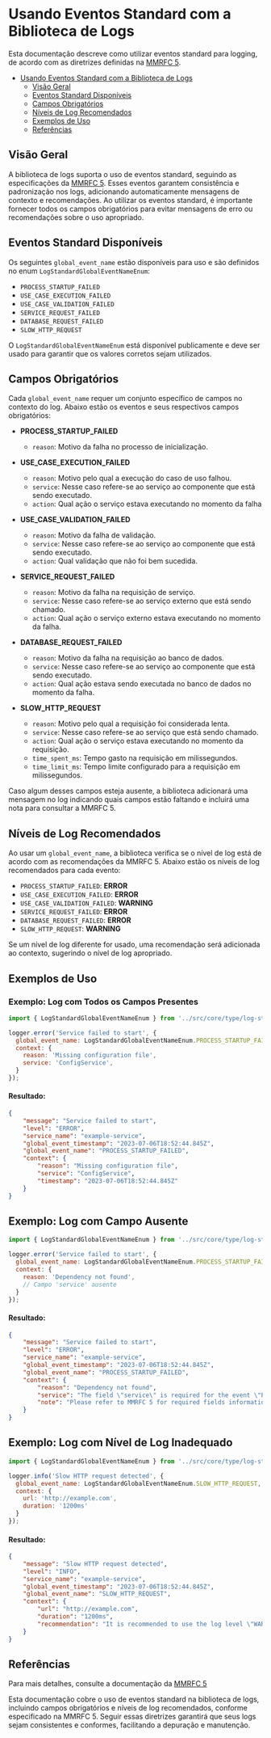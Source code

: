 # Usando Eventos Standard com a Biblioteca de Logs

Esta documentação descreve como utilizar eventos standard para logging, de acordo com as diretrizes definidas na [MMRFC 5](https://github.com/madeiramadeirabr/mmrfc/blob/main/rfcs/MMRFC%205%20-%20Log%20Standard%20Events.md).

- [Usando Eventos Standard com a Biblioteca de Logs](#usando-eventos-standard-com-a-biblioteca-de-logs)
  - [Visão Geral](#visão-geral)
  - [Eventos Standard Disponíveis](#eventos-standard-disponíveis)
  - [Campos Obrigatórios](#campos-obrigatórios)
  - [Níveis de Log Recomendados](#níveis-de-log-recomendados)
  - [Exemplos de Uso](#exemplos-de-uso)
  - [Referências](#referências)

## Visão Geral

A biblioteca de logs suporta o uso de eventos standard, seguindo as especificações da [MMRFC 5](https://github.com/madeiramadeirabr/mmrfc/blob/main/rfcs/MMRFC%205%20-%20Log%20Standard%20Events.md). Esses eventos garantem consistência e padronização nos logs, adicionando automaticamente mensagens de contexto e recomendações. Ao utilizar os eventos standard, é importante fornecer todos os campos obrigatórios para evitar mensagens de erro ou recomendações sobre o uso apropriado.

## Eventos Standard Disponíveis

Os seguintes `global_event_name` estão disponíveis para uso e são definidos no enum `LogStandardGlobalEventNameEnum`:

- `PROCESS_STARTUP_FAILED`
- `USE_CASE_EXECUTION_FAILED`
- `USE_CASE_VALIDATION_FAILED`
- `SERVICE_REQUEST_FAILED`
- `DATABASE_REQUEST_FAILED`
- `SLOW_HTTP_REQUEST`

O `LogStandardGlobalEventNameEnum` está disponível publicamente e deve ser usado para garantir que os valores corretos sejam utilizados.

## Campos Obrigatórios

Cada `global_event_name` requer um conjunto específico de campos no contexto do log. Abaixo estão os eventos e seus respectivos campos obrigatórios:

- **PROCESS_STARTUP_FAILED**
  - `reason`: Motivo da falha no processo de inicialização.

- **USE_CASE_EXECUTION_FAILED**
  - `reason`: Motivo pelo qual a execução do caso de uso falhou.
  - `service`: Nesse caso refere-se ao serviço ao componente que está sendo executado.
  - `action`: Qual ação o serviço estava executando no momento da falha

- **USE_CASE_VALIDATION_FAILED**
  - `reason`: Motivo da falha de validação.
  - `service`: Nesse caso refere-se ao serviço ao componente que está sendo executado.
  - `action`: Qual validação que não foi bem sucedida.

- **SERVICE_REQUEST_FAILED**
  - `reason`: Motivo da falha na requisição de serviço.
  - `service`: Nesse caso refere-se ao serviço externo que está sendo chamado.
  - `action`: Qual ação o serviço externo estava executando no momento da falha.

- **DATABASE_REQUEST_FAILED**
  - `reason`: Motivo da falha na requisição ao banco de dados.
  - `service`: Nesse caso refere-se ao serviço ao componente que está sendo executado.
  - `action`: Qual ação estava sendo executada no banco de dados no momento da falha.

- **SLOW_HTTP_REQUEST**
  - `reason`: Motivo pelo qual a requisição foi considerada lenta.
  - `service`: Nesse caso refere-se ao serviço que está sendo chamado.
  - `action`: Qual ação o serviço estava executando no momento da requisição.
  - `time_spent_ms`: Tempo gasto na requisição em milissegundos.
  - `time_limit_ms`: Tempo limite configurado para a requisição em milissegundos.

Caso algum desses campos esteja ausente, a biblioteca adicionará uma mensagem no log indicando quais campos estão faltando e incluirá uma nota para consultar a MMRFC 5.

## Níveis de Log Recomendados

Ao usar um `global_event_name`, a biblioteca verifica se o nível de log está de acordo com as recomendações da MMRFC 5. Abaixo estão os níveis de log recomendados para cada evento:

- `PROCESS_STARTUP_FAILED`: **ERROR**
- `USE_CASE_EXECUTION_FAILED`: **ERROR**
- `USE_CASE_VALIDATION_FAILED`: **WARNING**
- `SERVICE_REQUEST_FAILED`: **ERROR**
- `DATABASE_REQUEST_FAILED`: **ERROR**
- `SLOW_HTTP_REQUEST`: **WARNING**

Se um nível de log diferente for usado, uma recomendação será adicionada ao contexto, sugerindo o nível de log apropriado.

## Exemplos de Uso

### Exemplo: Log com Todos os Campos Presentes

```javascript
import { LogStandardGlobalEventNameEnum } from '../src/core/type/log-standard-global-event-name.enum';

logger.error('Service failed to start', {
  global_event_name: LogStandardGlobalEventNameEnum.PROCESS_STARTUP_FAILED,
  context: {
    reason: 'Missing configuration file',
    service: 'ConfigService',
  }
});
```

#### Resultado:

```json
{
    "message": "Service failed to start",
    "level": "ERROR",
    "service_name": "example-service",
    "global_event_timestamp": "2023-07-06T18:52:44.845Z",
    "global_event_name": "PROCESS_STARTUP_FAILED",
    "context": {
        "reason": "Missing configuration file",
        "service": "ConfigService",
        "timestamp": "2023-07-06T18:52:44.845Z"
    }
}
```

## Exemplo: Log com Campo Ausente

```javascript
import { LogStandardGlobalEventNameEnum } from '../src/core/type/log-standard-global-event-name.enum';

logger.error('Service failed to start', {
  global_event_name: LogStandardGlobalEventNameEnum.PROCESS_STARTUP_FAILED,
  context: {
    reason: 'Dependency not found',
    // Campo 'service' ausente
  }
});
```

#### Resultado:

```json
{
    "message": "Service failed to start",
    "level": "ERROR",
    "service_name": "example-service",
    "global_event_timestamp": "2023-07-06T18:52:44.845Z",
    "global_event_name": "PROCESS_STARTUP_FAILED",
    "context": {
        "reason": "Dependency not found",
        "service": "The field \"service\" is required for the event \"PROCESS_STARTUP_FAILED\".",
        "note": "Please refer to MMRFC 5 for required fields information."
    }
}
```

## Exemplo: Log com Nível de Log Inadequado

```javascript
import { LogStandardGlobalEventNameEnum } from '../src/core/type/log-standard-global-event-name.enum';

logger.info('Slow HTTP request detected', {
  global_event_name: LogStandardGlobalEventNameEnum.SLOW_HTTP_REQUEST,
  context: {
    url: 'http://example.com',
    duration: '1200ms'
  }
});
```

#### Resultado:

```json
{
    "message": "Slow HTTP request detected",
    "level": "INFO",
    "service_name": "example-service",
    "global_event_timestamp": "2023-07-06T18:52:44.845Z",
    "global_event_name": "SLOW_HTTP_REQUEST",
    "context": {
        "url": "http://example.com",
        "duration": "1200ms",
        "recommendation": "It is recommended to use the log level \"WARNING\" for the event \"SLOW_HTTP_REQUEST\"."
    }
}
```

## Referências

Para mais detalhes, consulte a documentação da [MMRFC 5](https://github.com/madeiramadeirabr/mmrfc/blob/main/rfcs/MMRFC%205%20-%20Log%20Standard%20Events.md)

Esta documentação cobre o uso de eventos standard na biblioteca de logs, incluindo campos obrigatórios e níveis de log recomendados, conforme especificado na MMRFC 5. Seguir essas diretrizes garantirá que seus logs sejam consistentes e conformes, facilitando a depuração e manutenção.